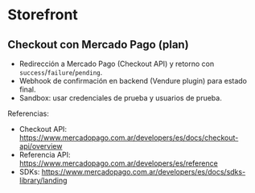 # Storefront

## Checkout con Mercado Pago (plan)

- Redirección a Mercado Pago (Checkout API) y retorno con `success`/`failure`/`pending`.
- Webhook de confirmación en backend (Vendure plugin) para estado final.
- Sandbox: usar credenciales de prueba y usuarios de prueba.

Referencias:
- Checkout API: https://www.mercadopago.com.ar/developers/es/docs/checkout-api/overview
- Referencia API: https://www.mercadopago.com.ar/developers/es/reference
- SDKs: https://www.mercadopago.com.ar/developers/es/docs/sdks-library/landing
